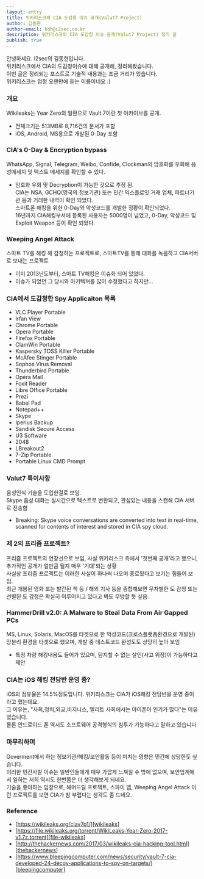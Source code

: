 ```yaml
---
layout: entry
title: 위키리스크의 CIA 도감청 이슈 공개(Valut7 Project)
author: 김동현
author-email: kdh@i2sec.co.kr
description: 위키리스크의 CIA 도감청 이슈 공개(Valut7 Project) 정리 글
publish: true
---
```


안녕하세요. i2sec의 김동현입니다.<br>
위키리스크에서 CIA의 도감청이슈에 대해 공개해, 정리해봤습니다.<br>
이번 글은 정리되는 포스트로 기술적 내용과는 조금 거리가 있습니다.<br>
위키리스크는 엄청 오랜만에 듣는 이름이네요 :)<br>

### 개요
Wikileaks는 Year Zero의 일환으로 Vault 7이란 첫 아카이브를 공개.<br>
* 전체크기는 513MB로  8,716건의 문서가 포함<br>
* iOS, Android, MS용으로 개발된 0-Day 포함<br>

### CIA's 0-Day & Encryption bypass
WhatsApp, Signal, Telegram, Weibo, Confide, Clockman의 암호화를 우회해 음성메세지 및 텍스트 메세지를 확인할 수 있다.<br>
* 암호화 우회 및 Decryption이 가능한 것으로 추정 됨.<br>
CIA는 NSA, GCHQ(영국의 정보기관) 또는 민간 익스플로잇 거래 업체, 파트너기관 등과 거래한 내역이 확인 되었다.<br>
스마트폰 해킹을 위한 0-Day와 악성코드를 개발한 정황이 확인되었다.<br>
16년까지 CIA해킹부서에 등록된 사용자는 5000명이 넘었고, 0-Day, 악성코드 및 Exploit Weapon 등이 확인 되었다.<br>

### Weeping Angel Attack
스마트 TV를 해킹 해 감청하는 프로젝트로, 스마트TV를 통해 대화를 녹음하고 CIA서버로 보내는 프로젝트<br>
* 이미 2013년도부터, 스마트 TV해킹은 이슈화 되어 있었다.<br>
* 이슈가 되었던 그 당시와 아키텍쳐를 많이 수정했다고 하지만...<br>

### CIA에서 도감청한 Spy Applicaiton 목록
- VLC Player Portable
- Irfan View
- Chrome Portable
- Opera Portable
- Firefox Portable
- ClamWin Portable
- Kaspersky TDSS Killer Portable
- McAfee Stinger Portable
- Sophos Virus Removal
- Thunderbird Portable
- Opera Mail
- Foxit Reader
- Libre Office Portable
- Prezi
- Babel Pad
- Notepad++
- Skype
- Iperius Backup
- Sandisk Secure Access
- U3 Software
- 2048
- LBreakout2
- 7-Zip Portable
- Portable Linux CMD Prompt

### Valut7 특이사항
음성인식 기술을 도입한걸로 보임. <br>
Skype 음성 대화는 실시간으로 텍스트로 변환되고, 관심있는 내용을 스캔해 CIA 서버로 전송함<br>
* Breaking: Skype voice conversations are converted into text in real-time, scanned for contents of interest and stored in CIA spy cloud.<br>

### 제 2의 프리즘 프로젝트?
프리즘 프로젝트의 연장선으로 보임, 사실 위키리스크 측에서 '첫번째 공개'라고 했으니, 추가적인 공개가 얼만큼 될지 매우 '기대'되는 상황<br>
사실상 프리즘 프로젝트는 이러한 사실이 하나씩 나오며 종료됬다고 보기는 힘들어 보임.<br>
최근 개봉된 영화 또는 발간된 책 등 / 해외 기사 등을 종합해보면 무차별한 도 감청 또는 선별된 도 감청은 확실히 이루어지고 있다고 봐도 무방할 듯 싶음.
<br>
### HammerDrill v2.0: A Malware to Steal Data From Air Gapped PCs
MS, Linux, Solaris, MacOS를 타겟으로 한 악성코드(크로스플랫폼환경으로 개발된)<br>
망분리 환경을 타겟으로 했으며, 개발 중 테스트코드 완성도도 상당히 높아 보임<br>
* 특정 차량 해킹내용도 들어가 있으며, 탐지할 수 없는 살인(사고 위장)이 가능하다고 제안<br>

### CIA는 iOS 해킹 전담반 운영 중?
iOS의 점유율은 14.5%정도입니다. 위키리스크는 CIA가 iOS해킹 전담반을 운영 중이라고 했는데요.<br>
그 이유는, "사회,정치,외교,비지니스, 엘리트 사회에서는 아이폰이 인기가 많다"는 이유였습니다.<br>
물론 안드로이드 폰 역시도 소프트웨어 공격형식의 침투가 가능하다고 말하고 있습니다.<br>


### 마무리하며
Goverment에서 하는 정보기관/해킹/보안활동 등이 미치는 영향은 민간에 상당한듯 싶습니다.<br>
이러한 민간사찰 이슈는 일반인들에게 매우 가깝게 느껴질 수 밖에 없으며, 보안업계에서 일하는 저희 역시도 한번쯤은 더 생각해보게 되네요.<br>
기술을 좋아하는 입장으로, 해머드릴 프로젝트, 스파이 앱, Weeping Angel Attack 이런 프로젝트를 보면 CIA가 참 부럽다는 생각도 좀 드네요.<br>

### Reference
- [https://wikileaks.org/ciav7p1/][wikileaks]
- [https://file.wikileaks.org/torrent/WikiLeaks-Year-Zero-2017-v1.7z.torrent][file-wikileaks]
- [http://thehackernews.com/2017/03/wikileaks-cia-hacking-tool.html][thehackernews]
- [https://www.bleepingcomputer.com/news/security/vault-7-cia-developed-24-decoy-applications-to-spy-on-targets/][bleepingcomputer]

[wikileaks]: https://wikileaks.org/ciav7p1/
[file-wikileaks]: https://file.wikileaks.org/torrent/WikiLeaks-Year-Zero-2017-v1.7z.torrent
[thehackernews]: http://thehackernews.com/2017/03/wikileaks-cia-hacking-tool.html
[bleepingcomputer]: https://www.bleepingcomputer.com/news/security/vault-7-cia-developed-24-decoy-applications-to-spy-on-targets/
